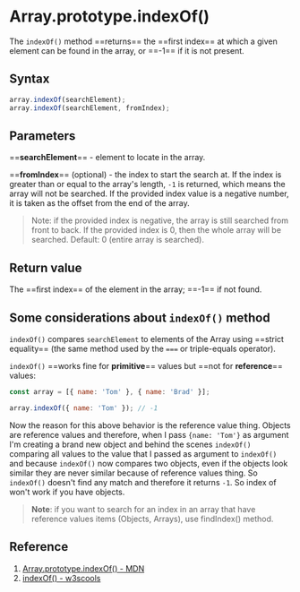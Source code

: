 # Array.prototype.indexOf()

The `indexOf()` method ==returns== the ==first index== at which a given element can be found in the array, or ==-1== if it is not present.

## Syntax

```js
array.indexOf(searchElement);
array.indexOf(searchElement, fromIndex);
```

## Parameters

==**searchElement**== - element to locate in the array.

==**fromIndex**== (optional) - the index to start the search at. If the index is greater than or equal to the array's length, `-1` is returned, which means the array will not be searched. If the provided index value is a negative number, it is taken as the offset from the end of the array.

> Note: if the provided index is negative, the array is still searched from front to back. If the provided index is 0, then the whole array will be searched. Default: 0 (entire array is searched).

## Return value

The ==first index== of the element in the array; ==-1== if not found.

## Some considerations about `indexOf()` method

`indexOf()` compares `searchElement` to elements of the Array using ==strict equality== (the same method used by the `===` or triple-equals operator).

`indexOf()` ==works fine for **primitive**== values but ==not for **reference**== values:

```js
const array = [{ name: 'Tom' }, { name: 'Brad' }];

array.indexOf({ name: 'Tom' }); // -1
```

Now the reason for this above behavior is the reference value thing. Objects are reference values and therefore, when I pass `{name: 'Tom'}` as argument I'm creating a brand new object and behind the scenes `indexOf()` comparing all values to the value that I passed as argument to `indexOf()` and because `indexOf()` now compares two objects, even if the objects look similar they are never similar because of reference values thing. So `indexOf()` doesn't find any match and therefore it returns `-1`. So index of won't work if you have objects.

> **Note**: if you want to search for an index in an array that have reference values items (Objects, Arrays), use findIndex() method.

## Reference

1. [Array.prototype.indexOf() - MDN](https://developer.mozilla.org/en-US/docs/Web/JavaScript/Reference/Global_Objects/Array/indexOf)
2. [indexOf() - w3scools](https://www.w3schools.com/jsref/jsref_indexof_array.asp)
